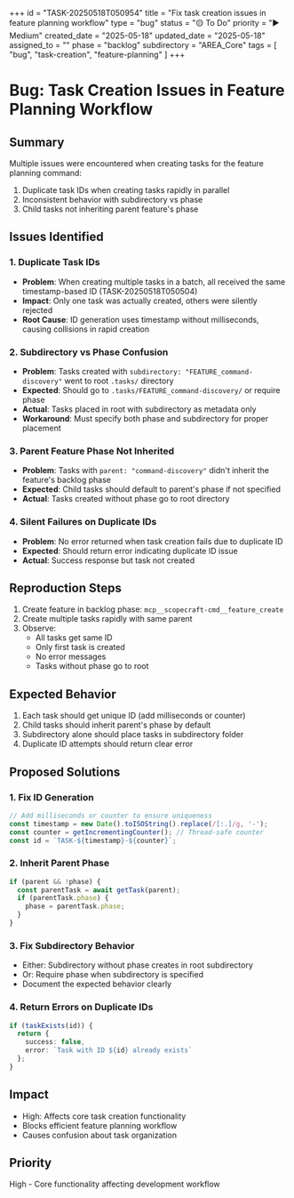 +++
id = "TASK-20250518T050954"
title = "Fix task creation issues in feature planning workflow"
type = "bug"
status = "🟡 To Do"
priority = "▶️ Medium"
created_date = "2025-05-18"
updated_date = "2025-05-18"
assigned_to = ""
phase = "backlog"
subdirectory = "AREA_Core"
tags = [ "bug", "task-creation", "feature-planning" ]
+++

# Bug: Task Creation Issues in Feature Planning Workflow

## Summary
Multiple issues were encountered when creating tasks for the feature planning command:
1. Duplicate task IDs when creating tasks rapidly in parallel
2. Inconsistent behavior with subdirectory vs phase
3. Child tasks not inheriting parent feature's phase

## Issues Identified

### 1. Duplicate Task IDs
- **Problem**: When creating multiple tasks in a batch, all received the same timestamp-based ID (TASK-20250518T050504)
- **Impact**: Only one task was actually created, others were silently rejected
- **Root Cause**: ID generation uses timestamp without milliseconds, causing collisions in rapid creation

### 2. Subdirectory vs Phase Confusion
- **Problem**: Tasks created with `subdirectory: "FEATURE_command-discovery"` went to root `.tasks/` directory
- **Expected**: Should go to `.tasks/FEATURE_command-discovery/` or require phase
- **Actual**: Tasks placed in root with subdirectory as metadata only
- **Workaround**: Must specify both phase and subdirectory for proper placement

### 3. Parent Feature Phase Not Inherited
- **Problem**: Tasks with `parent: "command-discovery"` didn't inherit the feature's backlog phase
- **Expected**: Child tasks should default to parent's phase if not specified
- **Actual**: Tasks created without phase go to root directory

### 4. Silent Failures on Duplicate IDs
- **Problem**: No error returned when task creation fails due to duplicate ID
- **Expected**: Should return error indicating duplicate ID issue
- **Actual**: Success response but task not created

## Reproduction Steps
1. Create feature in backlog phase: `mcp__scopecraft-cmd__feature_create`
2. Create multiple tasks rapidly with same parent
3. Observe:
   - All tasks get same ID
   - Only first task is created
   - No error messages
   - Tasks without phase go to root

## Expected Behavior
1. Each task should get unique ID (add milliseconds or counter)
2. Child tasks should inherit parent's phase by default
3. Subdirectory alone should place tasks in subdirectory folder
4. Duplicate ID attempts should return clear error

## Proposed Solutions

### 1. Fix ID Generation
```typescript
// Add milliseconds or counter to ensure uniqueness
const timestamp = new Date().toISOString().replace(/[:.]/g, '-');
const counter = getIncrementingCounter(); // Thread-safe counter
const id = `TASK-${timestamp}-${counter}`;
```

### 2. Inherit Parent Phase
```typescript
if (parent && !phase) {
  const parentTask = await getTask(parent);
  if (parentTask.phase) {
    phase = parentTask.phase;
  }
}
```

### 3. Fix Subdirectory Behavior
- Either: Subdirectory without phase creates in root subdirectory
- Or: Require phase when subdirectory is specified
- Document the expected behavior clearly

### 4. Return Errors on Duplicate IDs
```typescript
if (taskExists(id)) {
  return {
    success: false,
    error: `Task with ID ${id} already exists`
  };
}
```

## Impact
- High: Affects core task creation functionality
- Blocks efficient feature planning workflow
- Causes confusion about task organization

## Priority
High - Core functionality affecting development workflow
